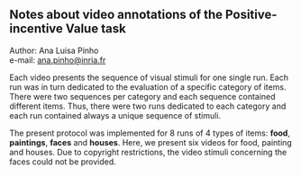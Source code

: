 ## Notes about video annotations of the Positive-incentive Value task  

Author: Ana Luisa Pinho  
e-mail: ana.pinho@inria.fr

Each video presents the sequence of visual stimuli for one single run. Each run was in turn dedicated to the evaluation of a specific category of items. There were two sequences per category and each sequence contained different items. Thus, there were two runs dedicated to each category and each run contained always a unique sequence of stimuli. 

The present protocol was implemented for 8 runs of 4 types of items: __food__, __paintings__, __faces__ and __houses__. Here, we present six videos for food, painting and houses. Due to copyright restrictions, the video stimuli concerning the faces could not be provided.
